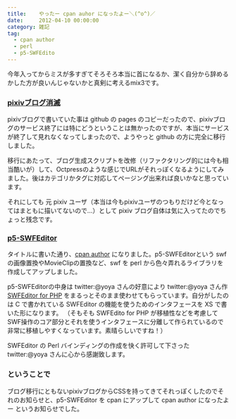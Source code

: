 ```yaml
---
title:    やったー cpan auhor になったよー＼(^o^)／
date:     2012-04-10 00:00:00
category: 雑記
tag:
  - cpan author
  - perl
  - p5-SWFEdito
---
```


今年入ってからミスが多すぎてそろそろ本当に首になるか、潔く自分から辞めるかした方が良いんじゃないかと真剣に考えるmix3です。

### [pixivブログ消滅](http://pixiv.cc/mix3)

pixivブログで書いていた事は github の pages のコピーだったので、pixivブログのサービス終了には特にどうということは無かったのですが、本当にサービスが終了して見れなくなってしまったので、ようやっと github の方に完全に移行しました。

移行にあたって、ブログ生成スクリプトを改修（リファクタリング的には今も相当酷いが）して、Octpressのような感じでURLがそれっぽくなるようにしてみました。後はカテゴリかタグに対応してページング出来れば良いかなと思っています。

それにしても 元 pixiv ユーザ（本当は今もpixivユーザのつもりだけど今となってはまともに描いてないので…）として pixiv ブログ自体は気に入ってたのでちょっと残念です。

### [p5-SWFEditor](https://github.com/mix3/p5-SWFEditor)

タイトルに書いた通り、[cpan author](http://search.cpan.org/~himachoco/) になりました。p5-SWFEditorという swf の画像置換やMovieClipの置換など、swf を perl から色々弄れるライブラリを作成してアップしました。

p5-SWFEditorの中身は twitter:@yoya さんの好意により twitter:@yoya さん作 [SWFEditor for PHP](http://sourceforge.jp/projects/swfed/) をまるっとそのまま使わせてもらっています。自分がしたのは C で書かれている SWFEditor の機能を使うためのインタフェースを XS で書いた形になります。
（そもそも SWFEdito for PHP が移植性などを考慮してSWF操作のコア部分とそれを使うインタフェースに分離して作られているので非常に移植しやすくなっています。素晴らしいですね！）

SWFEditor の Perl バインディングの作成を快く許可して下さった twitter:@yoya さんに心から感謝致します。

### ということで

ブログ移行にともないpixivブログからCSSを持ってきてそれっぽくしたのでそれのお知らせと、p5-SWFEditor を cpan にアップして cpan author になったよー というお知らせでした。
